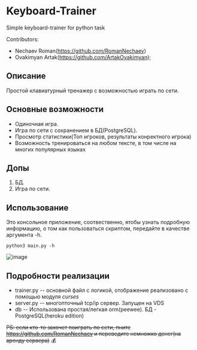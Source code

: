 # Keyboard-Trainer
Simple keyboard-trainer for python task

Contributors: 
* Nechaev Roman(https://github.com/RomanNechaev)
* Ovakimyan Artak(https://github.com/ArtakOvakimyan);
## Описание
Простой клавиатурный тренажер с возможностью играть по сети.

## Основные возможности
- Одиночная игра.
- Игра по сети с сохранением в БД(PostgreSQL). 
- Просмотр статистики(Топ игроков, результаты конректного игрока)
- Возможность тренироваться на любом тексте, в том числе на многих популярных языках

## Допы
1. БД.
2. Игра по сети.

## Использование
Это консольное приложение, соотвественно, ятобы узнать подробную информацию, о том как пользоваться скриптом, передайте в качестве аргумента -h.

`python3 main.py -h`

![image](https://user-images.githubusercontent.com/70903393/171703333-1bd9ce36-d208-4959-8d75-cf36b582382f.png)

## Подробности реализации
- trainer.py -- основной файл с логикой, отображение реализовано с помощью модуля *curses*
- server.py -- многопточный tcp/ip сервер. Запущен на VDS
- db -- Использована простая/легкая orm(peewee). БД - PostgreSQL(heroku edition)
 
 
~~PS: если кто-то захочет поиграть по сети, пните https://github.com/RomanNechaev и переведите немножко денег(на аренду сервера)~~ 💰
